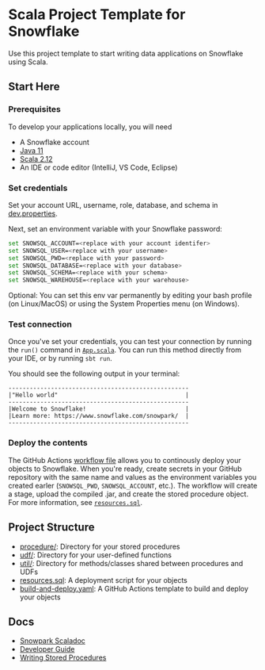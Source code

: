 # Scala Project Template for Snowflake

Use this project template to start writing data applications on Snowflake using Scala.

## Start Here

### Prerequisites

To develop your applications locally, you will need

- A Snowflake account
- [Java 11](https://adoptium.net/temurin/releases/?version=11)
- [Scala 2.12](https://www.scala-lang.org/download/)
- An IDE or code editor (IntelliJ, VS Code, Eclipse)

### Set credentials

Set your account URL, username, role, database, and schema in [dev.properties](dev.properties).

Next, set an environment variable with your Snowflake password:

```bash
set SNOWSQL_ACCOUNT=<replace with your account identifer>
set SNOWSQL_USER=<replace with your username>
set SNOWSQL_PWD=<replace with your password>
set SNOWSQL_DATABASE=<replace with your database>
set SNOWSQL_SCHEMA=<replace with your schema>
set SNOWSQL_WAREHOUSE=<replace with your warehouse>
```

Optional: You can set this env var permanently by editing your bash profile (on Linux/MacOS) or 
using the System Properties menu (on Windows).

### Test connection

Once you've set your credentials, you can test your connection by running the `run()` command 
in [`App.scala`](src/main/scala/org/example/procedure/App.scala). You can run this method directly from your IDE, or by
running `sbt run`.

You should see the following output in your terminal:

```
---------------------------------------------------
|"Hello world"                                    |
---------------------------------------------------
|Welcome to Snowflake!                            |
|Learn more: https://www.snowflake.com/snowpark/  |
---------------------------------------------------
```

### Deploy the contents

The GitHub Actions [workflow file](.github/workflows/build-and-deploy.yml) allows you to continously deploy your objects to Snowflake. When you're ready,
create secrets in your GitHub repository with the same name and values as the environment variables you created earler (`SNOWSQL_PWD`, `SNOWSQL_ACCOUNT`, etc.). The workflow will create a stage, upload the compiled .jar, and create the stored procedure object. For more information, see [`resources.sql`](resources.sql).

## Project Structure

- [procedure/](src/main/scala/com/example/procedure/): Directory for your stored procedures
- [udf/](src/main/scala/com/example/udf/): Directory for your user-defined functions
- [util/](src/main/scala/com/example/util/): Directory for methods/classes shared between procedures and UDFs 
- [resources.sql](resources.sql): A deployment script for your objects
- [build-and-deploy.yaml](.github/workflows/build-and-deploy.yml): A GitHub Actions template to build and deploy your objects

## Docs

- [Snowpark Scaladoc](https://docs.snowflake.com/en/developer-guide/snowpark/reference/scala/com/snowflake/snowpark/index.html)
- [Developer Guide](https://docs.snowflake.com/en/developer-guide/snowpark/scala/index.html)
- [Writing Stored Procedures](https://docs.snowflake.com/en/sql-reference/stored-procedures-scala.html)
